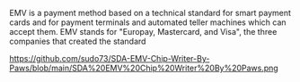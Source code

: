 EMV is a payment method based on a technical standard for smart payment cards and for payment terminals and automated teller machines which can accept them. EMV stands for "Europay, Mastercard, and Visa", the three companies that created the standard

https://github.com/sudo73/SDA-EMV-Chip-Writer-By-Paws/blob/main/SDA%20EMV%20Chip%20Writer%20By%20Paws.png
